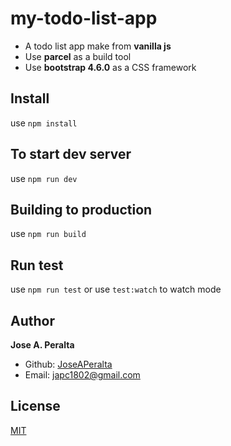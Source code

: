 # my-todo-list-app

-   A todo list app make from **vanilla js**
-   Use **parcel** as a build tool
-   Use **bootstrap 4.6.0** as a CSS framework

## Install

use `npm install`

## To start dev server

use `npm run dev`

## Building to production

use `npm run build`

## Run test

use `npm run test`
or use `test:watch` to watch mode

## Author

**Jose A. Peralta**

-   Github: [JoseAPeralta](https://github.com/JoseAPeralta)
-   Email: [japc1802@gmail.com](mailto:japc1802@gmail.com)

## License

[MIT](https://choosealicense.com/licenses/mit/)
